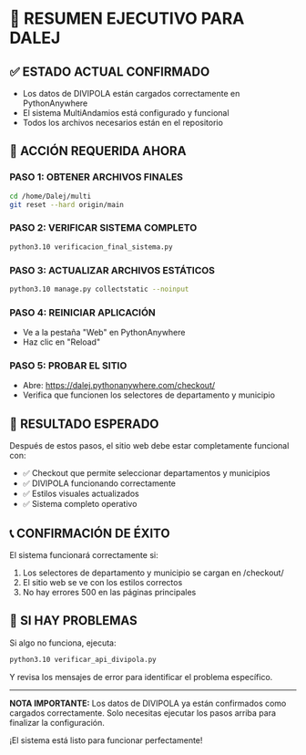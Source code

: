 # 🎯 RESUMEN EJECUTIVO PARA DALEJ

## ✅ ESTADO ACTUAL CONFIRMADO
- Los datos de DIVIPOLA están cargados correctamente en PythonAnywhere
- El sistema MultiAndamios está configurado y funcional
- Todos los archivos necesarios están en el repositorio

## 🚨 ACCIÓN REQUERIDA AHORA

### PASO 1: OBTENER ARCHIVOS FINALES
```bash
cd /home/Dalej/multi
git reset --hard origin/main
```

### PASO 2: VERIFICAR SISTEMA COMPLETO
```bash
python3.10 verificacion_final_sistema.py
```

### PASO 3: ACTUALIZAR ARCHIVOS ESTÁTICOS
```bash
python3.10 manage.py collectstatic --noinput
```

### PASO 4: REINICIAR APLICACIÓN
- Ve a la pestaña "Web" en PythonAnywhere
- Haz clic en "Reload"

### PASO 5: PROBAR EL SITIO
- Abre: https://dalej.pythonanywhere.com/checkout/
- Verifica que funcionen los selectores de departamento y municipio

## 🎯 RESULTADO ESPERADO

Después de estos pasos, el sitio web debe estar completamente funcional con:
- ✅ Checkout que permite seleccionar departamentos y municipios
- ✅ DIVIPOLA funcionando correctamente
- ✅ Estilos visuales actualizados
- ✅ Sistema completo operativo

## 📞 CONFIRMACIÓN DE ÉXITO

El sistema funcionará correctamente si:
1. Los selectores de departamento y municipio se cargan en /checkout/
2. El sitio web se ve con los estilos correctos
3. No hay errores 500 en las páginas principales

## 🔧 SI HAY PROBLEMAS

Si algo no funciona, ejecuta:
```bash
python3.10 verificar_api_divipola.py
```

Y revisa los mensajes de error para identificar el problema específico.

---

**NOTA IMPORTANTE:** Los datos de DIVIPOLA ya están confirmados como cargados correctamente. Solo necesitas ejecutar los pasos arriba para finalizar la configuración.

¡El sistema está listo para funcionar perfectamente!
